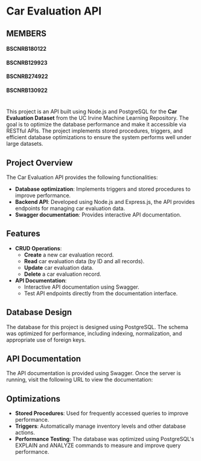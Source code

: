 
# Car Evaluation API

## MEMBERS
#### BSCNRB180122
#### BSCNRB129923
#### BSCNRB274922
#### BSCNRB130922

#
#
This project is an API built using Node.js and PostgreSQL for the **Car Evaluation Dataset** from the UC Irvine Machine Learning Repository. The goal is to optimize the database performance and make it accessible via RESTful APIs. The project implements stored procedures, triggers, and efficient database optimizations to ensure the system performs well under large datasets.

## Project Overview

The Car Evaluation API provides the following functionalities:

- **Database optimization**: Implements triggers and stored procedures to improve performance.
- **Backend API**: Developed using Node.js and Express.js, the API provides endpoints for managing car evaluation data.
- **Swagger documentation**: Provides interactive API documentation.

## Features

- **CRUD Operations**:
    - **Create** a new car evaluation record.
    - **Read** car evaluation data (by ID and all records).
    - **Update** car evaluation data.
    - **Delete** a car evaluation record.
- **API Documentation**:
    - Interactive API documentation using Swagger.
    - Test API endpoints directly from the documentation interface.

## Database Design

The database for this project is designed using PostgreSQL. The schema was optimized for performance, including indexing, normalization, and appropriate use of foreign keys.

## API Documentation

The API documentation is provided using Swagger. Once the server is running, visit the following URL to view the documentation:


## Optimizations

- **Stored Procedures**: Used for frequently accessed queries to improve performance.
- **Triggers**: Automatically manage inventory levels and other database actions.
- **Performance Testing**: The database was optimized using PostgreSQL's EXPLAIN and ANALYZE commands to measure and improve query performance.

